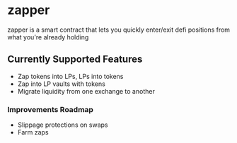 # zapper
zapper is a smart contract that lets you quickly enter/exit defi positions from what you're already holding

## Currently Supported Features
- Zap tokens into LPs, LPs into tokens
- Zap into LP vaults with tokens
- Migrate liquidity from one exchange to another

### Improvements Roadmap
- Slippage protections on swaps
- Farm zaps
